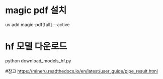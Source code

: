 # magic pdf 설치
uv add magic-pdf[full] --active

# hf 모델 다운로드
python download_models_hf.py

#참고
https://mineru.readthedocs.io/en/latest/user_guide/pipe_result.html

